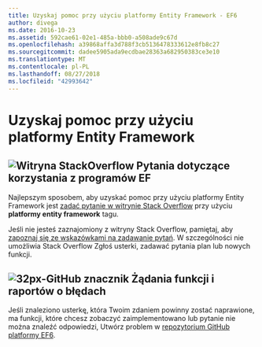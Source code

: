 ```yaml
---
title: Uzyskaj pomoc przy użyciu platformy Entity Framework - EF6
author: divega
ms.date: 2016-10-23
ms.assetid: 592cae61-02e1-485a-bbb0-a508ade9c67d
ms.openlocfilehash: a39868affa3d788f3cb5136478333612e8fb8c27
ms.sourcegitcommit: dadee5905ada9ecdbae28363a682950383ce3e10
ms.translationtype: MT
ms.contentlocale: pl-PL
ms.lasthandoff: 08/27/2018
ms.locfileid: "42993642"
---
```

# <a name="get-help-using-entity-framework"></a>Uzyskaj pomoc przy użyciu platformy Entity Framework
## <a name="stackoverflowef6mediastackoverflowpng-questions-about-using-ef"></a>![Witryna StackOverflow](~/ef6/media/stackoverflow.png) Pytania dotyczące korzystania z programów EF  

Najlepszym sposobem, aby uzyskać pomoc przy użyciu platformy Entity Framework jest [zadać pytanie w witrynie Stack Overflow](http://stackoverflow.com/questions/ask) przy użyciu **platformy entity framework** tagu.  

Jeśli nie jesteś zaznajomiony z witryny Stack Overflow, pamiętaj, aby [zapoznaj się ze wskazówkami na zadawanie pytań](http://stackoverflow.com/help/asking). W szczególności nie umożliwia Stack Overflow Zgłoś usterki, zadawać pytania plan lub nowych funkcji.  

## <a name="github-mark-32pxef6mediagithub-mark-32pxpng-bug-reports-and-feature-requests"></a>![32px-GitHub znacznik](~/ef6/media/github-mark-32px.png) Żądania funkcji i raportów o błędach  

Jeśli znaleziono usterkę, która Twoim zdaniem powinny zostać naprawione, ma funkcji, które chcesz zobaczyć zaimplementowano lub pytanie nie można znaleźć odpowiedzi, Utwórz problem w [repozytorium GitHub platformy EF6](https://github.com/aspnet/EntityFramework6/issues).
